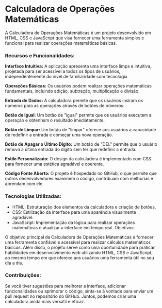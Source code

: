 # Calculadora de Operações Matemáticas

A Calculadora de Operações Matemáticas é um projeto desenvolvido em HTML, CSS e JavaScript que visa fornecer uma ferramenta simples e funcional para realizar operações matemáticas básicas.

### Recursos e Funcionalidades:

**Interface Intuitiva:** A aplicação apresenta uma interface limpa e intuitiva, projetada para ser acessível a todos os tipos de usuários, independentemente do nível de familiaridade com tecnologia.

**Operações Básicas:** Os usuários podem realizar operações matemáticas fundamentais, incluindo adição, subtração, multiplicação e divisão.

**Entrada de Dados:** A calculadora permite que os usuários insiram os números para as operações através de botões de números.

**Botão de Igual:** Um botão de "igual" permite que os usuários executem a operação e obtenham o resultado imediatamente.

**Botão de Limpar:** Um botão de "limpar" oferece aos usuários a capacidade de redefinir a entrada e começar uma nova operação.

**Botão de Apagar o Último Dígito:** Um botão de "DEL" permite que o usuário remova a última entrada do dígito sem ter que redefinir a entrada.

**Estilo Personalizado:** O design da calculadora é implementado com CSS para fornecer uma estética agradável e coerente.

**Código Fonte Aberto:** O projeto é hospedado no GitHub, o que permite que outros desenvolvedores examinem o código, contribuam com melhorias e aprendam com ele.

### Tecnologias Utilizadas:

* HTML: Estruturação dos elementos da calculadora e criação de botões.
* CSS: Estilização da interface para uma aparência visualmente agradável.
* JavaScript: Implementação da lógica para realizar operações matemáticas e atualizar a interface em tempo real.
Objetivos:

O objetivo principal da Calculadora de Operações Matemáticas é fornecer uma ferramenta confiável e acessível para realizar cálculos matemáticos básicos. Além disso, o projeto serve como uma oportunidade para praticar habilidades em desenvolvimento web utilizando HTML, CSS e JavaScript, ao mesmo tempo em que oferece aos usuários uma ferramenta útil no seu dia a dia.

### Contribuições:

Se você tiver sugestões para melhorar a interface, adicionar funcionalidades ou aprimorar o código, sinta-se à vontade para enviar um pull request no repositório do GitHub. Juntos, podemos criar uma calculadora ainda mais versátil e eficaz.
